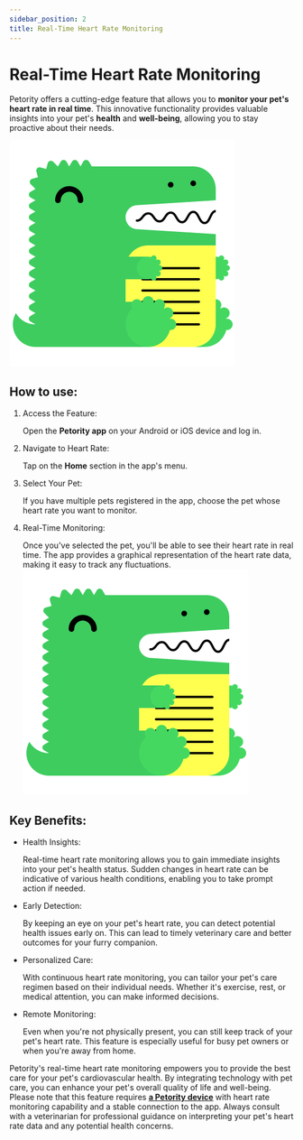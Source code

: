 ```yaml
---
sidebar_position: 2
title: Real-Time Heart Rate Monitoring
---
```


# Real-Time Heart Rate Monitoring
Petority offers a cutting-edge feature that allows you to **monitor your pet's heart rate in real time**. This innovative functionality provides valuable insights into your pet's **health** and **well-being**, allowing you to stay proactive about their needs.

![Real-Time Heart Rate](/img/logo.svg)

## How to use:
1. Access the Feature:

    Open the **Petority app** on your Android or iOS device and log in.
2. Navigate to Heart Rate: 

    Tap on the **Home** section in the app's menu.
3. Select Your Pet: 

    If you have multiple pets registered in the app, choose the pet whose heart rate you want to monitor.
4. Real-Time Monitoring:

    Once you've selected the pet, you'll be able to see their heart rate in real time. The app provides a graphical representation of the heart rate data, making it easy to track any fluctuations.
![process](/img/logo.svg)

## Key Benefits:
+ Health Insights:

     Real-time heart rate monitoring allows you to gain immediate insights into your pet's health status. Sudden changes in heart rate can be indicative of various health conditions, enabling you to take prompt action if needed.
+ Early Detection: 

    By keeping an eye on your pet's heart rate, you can detect potential health issues early on. This can lead to timely veterinary care and better outcomes for your furry companion.
+ Personalized Care: 

    With continuous heart rate monitoring, you can tailor your pet's care regimen based on their individual needs. Whether it's exercise, rest, or medical attention, you can make informed decisions.
+ Remote Monitoring: 

    Even when you're not physically present, you can still keep track of your pet's heart rate. This feature is especially useful for busy pet owners or when you're away from home.

Petority's real-time heart rate monitoring empowers you to provide the best care for your pet's cardiovascular health. By integrating technology with pet care, you can enhance your pet's overall quality of life and well-being. Please note that this feature requires [**a Petority device**](/img/logo.svg) with heart rate monitoring capability and a stable connection to the app. Always consult with a veterinarian for professional guidance on interpreting your pet's heart rate data and any potential health concerns.  
